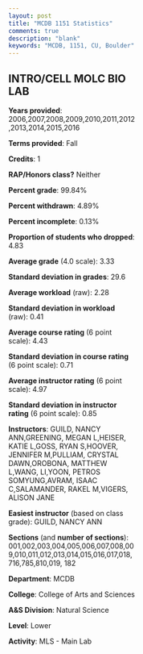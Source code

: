```yaml
---
layout: post
title: "MCDB 1151 Statistics"
comments: true
description: "blank"
keywords: "MCDB, 1151, CU, Boulder"
--- 
```

<head>
<script src="https://ajax.googleapis.com/ajax/libs/jquery/2.1.3/jquery.min.js"></script>
<script src="https://dl.dropboxusercontent.com/s/pc42nxpaw1ea4o9/highcharts.js?dl=0"></script>
<!-- <script src="../assets/js/highcharts.js"></script> -->
<style type="text/css">@font-face {
	font-family: "Bebas Neue";
	src: url(https://www.filehosting.org/file/details/544349/BebasNeue%20Regular.otf) format("opentype");
	}
	h1.Bebas { 
		font-family: "Bebas Neue", Verdana, Tahoma;
	}
</style>
</head>
<body>
	<div id="container" style="float: right; width: 45%; height: 88%; margin-left: 2.5%; margin-right: 2.5%;"></div>
	<script language="JavaScript">
		$(document).ready(function() {
		var chart = {type: 'column'};
		var title = {text: 'Grade Distribution'};
		var xAxis = {categories: ['A','B','C','D','F'],crosshair: true};
		var yAxis = {min: 0,title: {text: 'Percentage'}};
		var tooltip = {headerFormat: '<center><b><span style="font-size:20px">{point.key}</span></b></center>',
		               pointFormat: '<td style="padding:0"><b>{point.y:.1f}%</b></td>',
		               footerFormat: '</table>',shared: true,useHTML: true};
		var plotOptions = {column: {pointPadding: 0.0,borderWidth: 0}};  
		var credits = {enabled: false};var series= [{name: 'Percent',data: [55.15,32.38,8.13,1.65,2.69,]}];
		var json = {};
		json.chart = chart;
		json.title = title;
		json.tooltip = tooltip;
		json.xAxis = xAxis;
		json.yAxis = yAxis;  
		json.series = series;
		json.plotOptions = plotOptions;  
		json.credits = credits;
		$('#container').highcharts(json);
	});
	</script>
</body>
			   
## INTRO/CELL MOLC BIO LAB

**Years provided**: 2006,2007,2008,2009,2010,2011,2012,2013,2014,2015,2016

**Terms provided**: Fall

**Credits**: 1

**RAP/Honors class?** Neither

**Percent grade**: 99.84%

**Percent withdrawn**: 4.89%

**Percent incomplete**: 0.13%

**Proportion of students who dropped**: 4.83

**Average grade** (4.0 scale): 3.33

**Standard deviation in grades**: 29.6

**Average workload** (raw): 2.28

**Standard deviation in workload** (raw): 0.41

**Average course rating** (6 point scale): 4.43

**Standard deviation in course rating** (6 point scale): 0.71

**Average instructor rating** (6 point scale): 4.97

**Standard deviation in instructor rating** (6 point scale): 0.85

**Instructors**: GUILD, NANCY ANN,GREENING, MEGAN L,HEISER, KATIE L,GOSS, RYAN S,HOOVER, JENNIFER M,PULLIAM, CRYSTAL DAWN,OROBONA, MATTHEW L,WANG, LI,YOON, PETROS SOMYUNG,AVRAM, ISAAC C,SALAMANDER, RAKEL M,VIGERS, ALISON JANE

**Easiest instructor** (based on class grade): GUILD, NANCY ANN

**Sections** (and **number of sections**): 001,002,003,004,005,006,007,008,009,010,011,012,013,014,015,016,017,018,716,785,810,019, 182

**Department**: MCDB

**College**: College of Arts and Sciences

**A&S Division**: Natural Science

**Level**: Lower

**Activity**: MLS - Main Lab